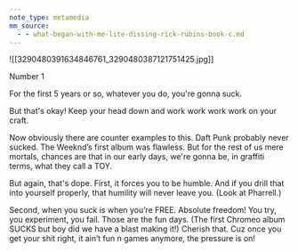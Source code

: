 ```yaml
---
note_type: metamedia
mm_source:
  - - what-began-with-me-lite-dissing-rick-rubins-book-c.md
---
```


![[3290480391634846761_3290480387121751425.jpg]]

Number 1

For the first 5 years or so, whatever you do, you're
gonna suck.

But that's okay! Keep your head down and work work
work work on your craft.

Now obviously there are counter examples to this. Daft
Punk probably never sucked. The Weeknd’s first album
was flawless. But for the rest of us mere mortals,
chances are that in our early days, we're gonna be, in
graffiti terms, what they call a TOY.

But again, that's dope. First, it forces you to be
humble. And if you drill that into yourself properly,
that humility will never leave you. (Look at Pharrell.)

Second, when you suck is when you’re FREE. Absolute
freedom! You try, you experiment, you fail. Those are
the fun days. (The first Chromeo album SUCKS but boy
did we have a blast making it!) Cherish that. Cuz once
you get your shit right, it ain’t fun n games anymore,
the pressure is on!

